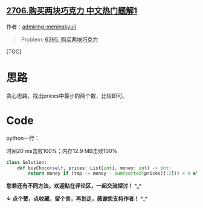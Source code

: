 ## [2706.购买两块巧克力 中文热门题解1](https://leetcode.cn/problems/buy-two-chocolates/solutions/100000/tan-xin-pai-xu-yu-zui-xiao-liang-shu-bi-za0wl)

作者：[admiring-meninskyuli](https://leetcode.cn/u/admiring-meninskyuli)
> Problem: [6395. 购买两块巧克力](https://leetcode.cn/problems/buy-two-chocolates/description/)

[TOC]

# 思路

贪心思路，找出prices中最小的两个数，比较即可。

# Code

python一行：

时间20 ms击败100%；内存12.9 MB击败100%

```Python []
class Solution:
    def buyChoco(self, prices: List[int], money: int) -> int:
        return money if (tmp := money - sum(sorted(prices)[:2])) < 0 else tmp   
```

**您若还有不同方法，欢迎贴在评论区，一起交流探讨！ ^_^**

**↓ 点个赞，点收藏，留个言，再划走，感谢您支持作者！ ^_^**